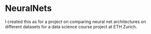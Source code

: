 # NeuralNets

I created this as for a project on comparing neural net architectures on different datasets for a data science course project at ETH Zurich. 

